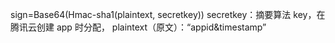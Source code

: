 
sign=Base64(Hmac-sha1(plaintext, secretkey))
secretkey：摘要算法 key，在腾讯云创建 app 时分配，
plaintext（原文）：“appid&timestamp”